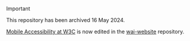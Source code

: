 > [!IMPORTANT]
> This repository has been archived 16 May 2024.
>
> [Mobile Accessibility at W3C](https://www.w3.org/WAI/standards-guidelines/mobile/) is now edited in the [wai-website](https://github.com/w3c/wai-website) repository.
